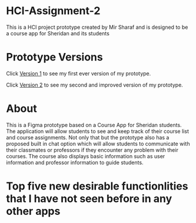 # HCI-Assignment-2

This is a HCI project prototype created by Mir Sharaf and is designed to be a course app for Sheridan and its students

# Prototype Versions

Click [Version 1](https://www.figma.com/file/pJ6xMYoYC5UEc8oDKEPGnr/Course-App?t=ou0R13FNr7V2FfXJ-6) to see my first ever version of my prototype.

Click [Version 2](https://www.figma.com/file/VSly2R8pJhfr4i5MUK260i/Assignment-2?t=ou0R13FNr7V2FfXJ-6) to see my second and improved version of my prototype.

# About 

This is a Figma prototype based on a Course App for Sheridan students. The application will allow students to see and keep track of their course list and course assignments. Not only that but the prototype also has a proposed built in chat option which will allow students to communicate with their classmates or professors if they encounter any problem with their courses. The course also displays basic information such as user information and professor information to guide students.

# Top five new desirable functionlities that I have not seen before in any other apps
